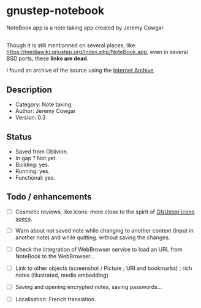 # gnustep-notebook
NoteBook.app is a note taking app created by Jeremy Cowgar.

## 
Though it is still mentionned on several places, like:
 <https://mediawiki.gnustep.org/index.php/NoteBook.app>, even in several BSD ports,
these **links are dead**.

I found an archive of the source using the [Internet Archive](https://archive.org).

## Description

- Category: Note taking.
- Author: Jeremy Cowgar
- Version: 0.3

## Status

- Saved from Oblivion.
- In gap ? Not yet.
- Building: yes.
- Running: yes.
- Functional: yes.

## Todo / enhancements

- [ ] Cosmetic reviews, like icons: more close to the spirit of [GNUstep icons specs](https://www.gnustep.org/resources/documentation/Developer/UserExperience/usual-icons.html).

- [ ] Warn about not saved note while changing to another context (input in another note) and while quitting.
without saving the changes.

- [ ] Check the integration of WebBrowser service to load an URL from NoteBook to the WebBrowser...

- [ ] Link to other objects (screenshot / Picture ; URI and bookmarks) ; rich notes (illustrated, media embedding)

- [ ] Saving and opening encrypted notes, saving passwords...

- [ ] Localisation: French translation. 
